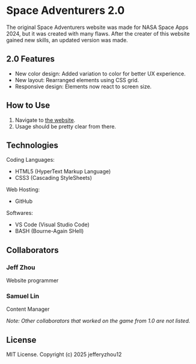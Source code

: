 # Space Adventurers 2.0
The original Space Adventurers website was made for NASA Space Apps 2024, but it was created with many flaws. After the creater of this website gained new skills, an updated version was made.
## 2.0 Features
+ New color design: Added variation to color for better UX experience.
+ New layout: Rearranged elements using CSS grid.
+ Responsive design: Elements now react to screen size.
## How to Use
1. Navigate to [the website](https://jefferyzhou12.github.io/spaceadventurers2/).
2. Usage should be pretty clear from there.
## Technologies
Coding Languages:
+ HTML5 (HyperText Markup Language)
+ CSS3 (Cascading StyleSheets)

Web Hosting:
+ GitHub

Softwares:
+ VS Code (Visual Studio Code)
+ BASH (Bourne-Again SHell)
## Collaborators
### Jeff Zhou
Website programmer
### Samuel Lin
Content Manager

*Note: Other collaborators that worked on the game from 1.0 are not listed.*
## License
MIT License. Copyright (c) 2025 jefferyzhou12
